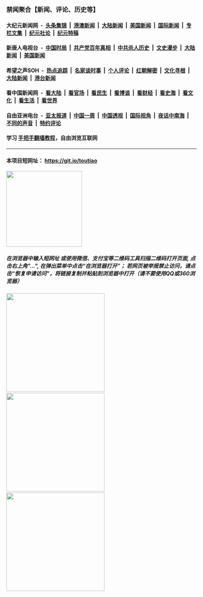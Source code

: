### 禁闻聚合【新闻、评论、历史等】

#### 大纪元新闻网 &nbsp;-&nbsp; [头条集锦](indexes/E头条集锦.md?t=02072144) &nbsp;|&nbsp; [港澳新闻](indexes/E港澳新闻.md?t=02072144)  &nbsp;|&nbsp; [大陆新闻](indexes/E大陆新闻.md?t=02072144) &nbsp;|&nbsp; [美国新闻](indexes/E美国新闻.md?t=02072144) &nbsp;|&nbsp; [国际新闻](indexes/E国际新闻.md?t=02072144) &nbsp;|&nbsp; [专栏文集](indexes/E专栏文集.md?t=02072144) &nbsp;|&nbsp; [纪元社论](indexes/E纪元社论.md?t=02072144) &nbsp;|&nbsp; [纪元特稿](indexes/E纪元特稿.md?t=02072144) 

#### 新唐人电视台 &nbsp;-&nbsp; [中国时局](indexes/N中国时局.md?t=02072144) &nbsp;|&nbsp; [共产党百年真相](indexes/N共产党百年真相.md?t=02072144) &nbsp;|&nbsp; [中共杀人历史](indexes/N中共杀人历史.md?t=02072144) &nbsp;|&nbsp; [文史漫步](indexes/N文史漫步.md?t=02072144) &nbsp;|&nbsp; [大陆新闻](indexes/N大陆新闻.md?t=02072144) &nbsp;|&nbsp; [美国新闻](indexes/N美国新闻.md?t=02072144)

#### 希望之声SOH &nbsp;-&nbsp; [热点追踪](indexes/H热点追踪.md?t=02072144) &nbsp;|&nbsp; [名家谈时事](indexes/H名家谈时事.md?t=02072144) &nbsp;|&nbsp; [个人评论](indexes/H个人评论.md?t=02072144)  &nbsp;|&nbsp; [红朝解密](indexes/H红朝解密.md?t=02072144) &nbsp;|&nbsp; [文化寻根](indexes/H文化寻根.md?t=02072144) &nbsp;|&nbsp; [大陆新闻](indexes/H大陆新闻.md?t=02072144) &nbsp;|&nbsp; [港台新闻](indexes/H港台新闻.md?t=02072144)

#### 看中国新闻网 &nbsp;-&nbsp; [看大陆](indexes/S看大陆.md?t=02072144) &nbsp;|&nbsp; [看官场](indexes/S看官场.md?t=02072144) &nbsp;|&nbsp; [看民生](indexes/S看民生.md?t=02072144)  &nbsp;|&nbsp; [看博谈](indexes/S看博谈.md?t=02072144) &nbsp;|&nbsp; [看财经](indexes/S看财经.md?t=02072144) &nbsp;|&nbsp; [看史海](indexes/S看史海.md?t=02072144) &nbsp;|&nbsp; [看文化](indexes/S看文化.md?t=02072144) &nbsp;|&nbsp; [看生活](indexes/S看生活.md?t=02072144) &nbsp;|&nbsp; [看世界](indexes/S看世界.md?t=02072144)

#### 自由亚洲电台 &nbsp;-&nbsp; [亚太报道](indexes/R亚太报道.md?t=02072144) &nbsp;|&nbsp; [中国一周](indexes/R中国一周.md?t=02072144) &nbsp;|&nbsp; [中国透视](indexes/R中国透视.md?t=02072144)  &nbsp;|&nbsp; [国际视角](indexes/R国际视角.md?t=02072144) &nbsp;|&nbsp; [夜话中南海](indexes/R夜话中南海.md?t=02072144) &nbsp;|&nbsp; [不同的声音](indexes/R不同的声音.md?t=02072144) &nbsp;|&nbsp; [特约评论](indexes/R特约评论.md?t=02072144)

#### 学习 [手把手翻墙教程](https://github.com/gfw-breaker/guides/wiki)，自由浏览互联网

----

#### 本项目短网址： https://git.io/toutiao
<img src="https://raw.githubusercontent.com/gfw-breaker/banned-news/master/scripts/img/qr.png" width="200px"/>  

##### 在浏览器中输入短网址 或使用微信、支付宝等二维码工具扫描二维码打开页面, 点击右上角"...", 在弹出菜单中点击“在浏览器打开”； 若网页被举报禁止访问，请点击“恢复申请访问”，将链接复制并粘贴到浏览器中打开（请不要使用QQ或360浏览器）

<img src="https://raw.githubusercontent.com/gfw-breaker/banned-news/master/scripts/img/1.png" width="260px"/> &nbsp; <img src="https://raw.githubusercontent.com/gfw-breaker/banned-news/master/scripts/img/2.png" width="260px"/> &nbsp; <img src="https://raw.githubusercontent.com/gfw-breaker/banned-news/master/scripts/img/3.png" width="260px"/>
